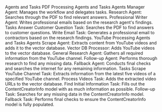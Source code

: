 Agents and Tasks
PDF Processing Agents and Tasks
Agents
Manager Agent: Manages the workflow and delegates tasks.
Research Agent: Searches through the PDF to find relevant answers.
Professional Writer Agent: Writes professional emails based on the research agent's findings.
Tasks
Answer Customer Question Task: Searches the PDF to find answers to customer questions.
Write Email Task: Generates a professional email to contractors based on the research findings.
YouTube Processing Agents and Tasks
Agents
Scrape Agent: Extracts content from YouTube videos and adds it to the vector database.
Vector DB Processor: Adds YouTube videos to the vector database.
General Research Agent: Gathers all required information from the YouTube channel.
Follow-up Agent: Performs thorough research to find any missing data.
Fallback Agent: Conducts final checks and searches the internet for any remaining information.
Tasks
Scrape YouTube Channel Task: Extracts information from the latest five videos of a specified YouTube channel.
Process Videos Task: Adds the extracted video URLs to the vector database.
Find Initial Information Task: Fills out the ContentCreatorInfo model with as much information as possible.
Follow-up Task: Searches for any missing data in the ContentCreatorInfo model.
Fallback Task: Performs final checks to ensure the ContentCreatorInfo model is fully populated.